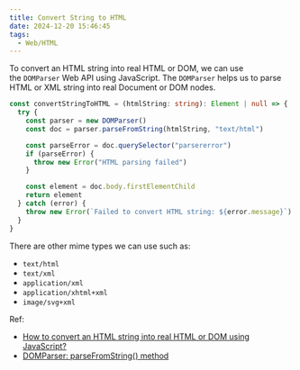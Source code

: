 ```yaml
---
title: Convert String to HTML
date: 2024-12-20 15:46:45
tags:
  - Web/HTML
---
```

To convert an HTML string into real HTML or DOM, we can use the `DOMParser` Web API using JavaScript. The `DOMParser` helps us to parse HTML or XML string into real Document or DOM nodes.

```typescript {3-4}
const convertStringToHTML = (htmlString: string): Element | null => {
  try {
    const parser = new DOMParser()
    const doc = parser.parseFromString(htmlString, "text/html")

    const parseError = doc.querySelector("parsererror")
    if (parseError) {
      throw new Error("HTML parsing failed")
    }

    const element = doc.body.firstElementChild
    return element
  } catch (error) {
    throw new Error(`Failed to convert HTML string: ${error.message}`)
  }
}
```

There are other mime types we can use such as:
- `text/html`
- `text/xml`
- `application/xml`
- `application/xhtml+xml`
- `image/svg+xml`

Ref:
- [How to convert an HTML string into real HTML or DOM using JavaScript?](https://dev.to/melvin2016/how-to-convert-an-html-string-into-real-html-or-dom-using-javascript-5992)
- [DOMParser: parseFromString() method](https://developer.mozilla.org/en-US/docs/Web/API/DOMParser/parseFromString)
